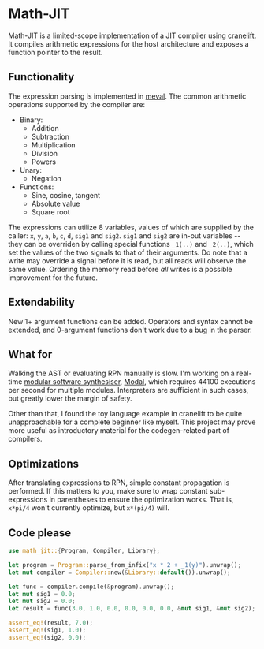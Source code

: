 # Math-JIT
Math-JIT is a limited-scope implementation of a JIT compiler using
[cranelift](https://cranelift.dev/). It compiles arithmetic expressions for the
host architecture and exposes a function pointer to the result.

## Functionality
The expression parsing is implemented in [meval](https://docs.rs/meval/latest/meval).
The common arithmetic operations supported by the compiler are:
- Binary:
  - Addition
  - Subtraction
  - Multiplication
  - Division
  - Powers
- Unary:
  - Negation
- Functions:
  - Sine, cosine, tangent
  - Absolute value
  - Square root

The expressions can utilize 8 variables, values of which are supplied by the
caller: `x`, `y`, `a`, `b`, `c`, `d`, `sig1` and `sig2`. `sig1` and `sig2` are
in-out variables -- they can be overriden by calling special functions `_1(..)`
and `_2(..)`, which set the values of the two signals to that of their arguments.
Do note that a write may override a signal before it is read, but all reads will
observe the same value. Ordering the memory read before *all* writes is a
possible improvement for the future.

## Extendability
New 1+ argument functions can be added. Operators and syntax cannot be extended,
and 0-argument functions don't work due to a bug in the parser.

## What for
Walking the AST or evaluating RPN manually is slow. I'm working on a real-time
[modular software synthesiser](https://en.wikipedia.org/wiki/Modular_synthesizer),
[Modal](https://github.com/kamirr/modal), which requires 44100 executions per
second for multiple modules. Interpreters are sufficient in such cases, but
greatly lower the margin of safety.

Other than that, I found the toy language example in cranelift to be quite
unapproachable for a complete beginner like myself. This project may prove more
useful as introductory material for the codegen-related part of compilers.

## Optimizations
After translating expressions to RPN, simple constant propagation is performed.
If this matters to you, make sure to wrap constant sub-expressions in
parentheses to ensure the optimization works. That is, `x*pi/4` won't currently
optimize, but `x*(pi/4)` will.

## Code please
```rust
use math_jit::{Program, Compiler, Library};

let program = Program::parse_from_infix("x * 2 + _1(y)").unwrap();
let mut compiler = Compiler::new(&Library::default()).unwrap();

let func = compiler.compile(&program).unwrap();
let mut sig1 = 0.0;
let mut sig2 = 0.0;
let result = func(3.0, 1.0, 0.0, 0.0, 0.0, 0.0, &mut sig1, &mut sig2);

assert_eq!(result, 7.0);
assert_eq!(sig1, 1.0);
assert_eq!(sig2, 0.0);
```